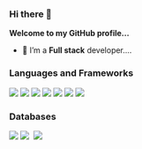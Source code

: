 ### Hi there 👋

<!--
**sum1tgtm/sum1tgtm** is a ✨ _special_ ✨ repository because its `README.md` (this file) appears on your GitHub profile.

Here are some ideas to get you started:

- 🔭 I’m currently working on ...
- 🌱 I’m currently learning ...
- 👯 I’m looking to collaborate on ...
- 🤔 I’m looking for help with ...
- 💬 Ask me about ...
- 📫 How to reach me: ...
- 😄 Pronouns: ...
- ⚡ Fun fact: ...
-->
<b>Welcome to my GitHub profile...</b>
<!--**sum1tgtm/sum1tgtm** is a ✨ _special_ ✨ repository because its `README.md` (this file) appears on your GitHub profile.

Here are some ideas to get you started: -->

<!--- 🔭 I’m currently working on ... -->
- 🌱 I’m a <b>Full stack</b> developer....
<!-- - 👯 I’m looking to collaborate on ...
- 🤔 I’m looking for help with ...
- 💬 Ask me about ... -->
<!-- - 📫 How to reach me: <a href = "https://www.facebook.com/sujeet.mainali" target = "_blank"><img src = "https://img.shields.io/badge/-Facebook-1877F2?logo=facebook&logoColor=fff"></a>&nbsp;<a target = "_blank" href = "https://www.instagram.com/mainalisujeet/"><img src = "https://img.shields.io/badge/-Instagram-E4405F?logo=instagram&logoColor=fff"></a>&nbsp;<a target = "_blank" href = "https://twitter.com/MainaliSujeet"><img src = "https://img.shields.io/badge/-Twitter-1DA1F2?logo=twitter&logoColor=fff"></a>&nbsp;<a target = "_blank" href = "https://www.linkedin.com/in/sujeet-mainali-a72902225/"><img src = "https://img.shields.io/badge/-Linkedln-0A66C2?logo=linkedLn&logoColor=fff"></a>
- <a href = "https://sujeetmainali.com.np">CLICK</a>&nbsp;To visit my website. -->
<!-- - 😄 Pronouns: ...
- ⚡ Fun fact: ... -->
<h3><b>Languages and Frameworks</b></h3>
<!-- <p><img src = "https://img.shields.io/badge/-HTML-e34f26?logo=html5&logoColor=fff">&nbsp;<img src = "https://img.shields.io/badge/-CSS-1572B6?logo=css3&logoColor=#1572B6">&nbsp;<img src = "https://img.shields.io/badge/-FLUTTER-03dbfc?logo=flutter&logoColor=#1572B6">&nbsp;<img src = "https://img.shields.io/badge/-DJANGO-092E20?logo=django&logoColor=#1572B6">&nbsp;<img src = "https://img.shields.io/badge/-DART-945DD6?logo=dart&logoColor=#1572B6">&nbsp;<img src = "https://img.shields.io/badge/-PYTHON-3776AB?logo=python&logoColor=fce803">&nbsp;<img src = "https://img.shields.io/badge/-JAVA-3776AB?logo=java&logoColor=fff">&nbsp;<img src = "https://img.shields.io/badge/-JavaScript-3776AB?logo=javascript&logoColor=fce803">&nbsp;<img src = "https://img.shields.io/badge/-REACT-000000?logo=react&logoColor=#1572B6">&nbsp;<img src = "https://img.shields.io/badge/-NODE Js.-3776AB?logo=nodedotjs&logoColor=ffffff">&nbsp;</p> -->
 <p><img src = "https://img.shields.io/badge/Node.js-43853D?style=for-the-badge&logo=node.js&logoColor=white">&nbsp;<img src = "https://img.shields.io/badge/React-20232A?style=for-the-badge&logo=react&logoColor=61DAFB">&nbsp;<img src = "https://img.shields.io/badge/TypeScript-007ACC?style=for-the-badge&logo=typescript&logoColor=white">&nbsp;<img src = "https://img.shields.io/badge/JavaScript-F7DF1E?style=for-the-badge&logo=javascript&logoColor=black">&nbsp;<img src = "https://img.shields.io/badge/Express.js-404D59?style=for-the-badge">&nbsp;<img src = "https://img.shields.io/badge/Sass-CC6699?style=for-the-badge&logo=sass&logoColor=white">&nbsp;<img src = "https://img.shields.io/badge/Material--UI-0081CB?style=for-the-badge&logo=material-ui&logoColor=white">&nbsp;</p>
<h3><b>Databases</b></h3>
<p> <img src="https://img.shields.io/badge/MongoDB-4EA94B?style=for-the-badge&logo=mongodb&logoColor=white" />&nbsp;<img src="https://img.shields.io/badge/MySQL-00000F?style=for-the-badge&logo=mysql&logoColor=white" />&nbsp; <img src="https://img.shields.io/badge/Prisma-3982CE?style=for-the-badge&logo=Prisma&logoColor=white" />&nbsp;</p>

<!-- ![Github stats](https://github-readme-stats.vercel.app/api?username=SujeetMainali&count_private=true&show_icons=true&theme=radical) -->
<!-- ![Top Languages](https://github-readme-stats.vercel.app/api/top-langs/?username=SujeetMainali&show_icons=true&theme=radical) -->

<!-- <img align="center" src="https://github-readme-streak-stats.herokuapp.com?user=sum1tgtm&theme=vue-dark&hide_border=true&date_format=M%20j%5B%2C%20Y%5D" alt="My github stats" /> -->

<!-- <img align="center" src="https://github-readme-stats.vercel.app/api?username=sum1tgtm&show_icons=true&include_all_commits=true&theme=cobalt&hide_border=true" alt="My github stats" />  -->
 
<!-- <img align="center" src="https://github-readme-stats.vercel.app/api/top-langs/?username=sum1tgtm&layout=compact&theme=cobalt&hide_border=true" /> -->

